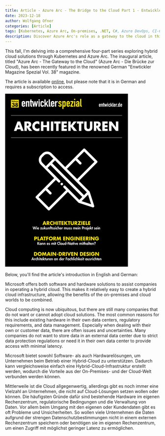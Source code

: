 ```yaml
---
title: Article - Azure Arc - The Bridge to the Cloud Part 1 - Entwickler Magazine Spezial Vol 38
date: 2023-12-18
author: Wolfgang Ofner
categories: [Article]
tags: [Kubernetes, Azure Arc, On-premises, .NET, C#, Azure DevOps, CI-CD]
description: Discover Azure Arc's role as a gateway to the cloud in this comprehensive hybrid cloud series featured in Enwtickler Magazine Spezial Vol. 38 magazine
---
```


This fall, I'm delving into a comprehensive four-part series exploring hybrid cloud solutions through Kubernetes and Azure Arc. The inaugural article, titled "Azure Arc - The Gateway to the Cloud" (Azure Arc - Die Brücke zur Cloud), has been recently featured in the renowned German "Enwtickler Magazine Spezial Vol. 38" magazine. 

The article is available <a href="https://entwickler.de/cloud/hybrid-cloud-azure-arc-001" target="_blank" rel="noopener noreferrer">online</a>, but please note that it is in German and requires a subscription to access.

<div class="col-12 col-sm-10 aligncenter">
  <a href="/assets/img/posts/2023/12/entwickler-spezial-vol-38.jpg"><img loading="lazy" src="/assets/img/posts/2023/12/entwickler-spezial-vol-38.jpg" alt="entwickler spezial vol 38" /></a>
  <p></p>
</div>

Below, you'll find the article's introduction in English and German:

Microsoft offers both software and hardware solutions to assist companies in operating a hybrid cloud. This makes it relatively easy to create a hybrid cloud infrastructure, allowing the benefits of the on-premises and cloud worlds to be combined.

Cloud computing is now ubiquitous, but there are still many companies that do not want or cannot adopt cloud solutions. The most common reasons for this include existing hardware in their own data centers, regulatory requirements, and data management. Especially when dealing with their own or customer data, there are often issues and uncertainties. Many companies do not want to store data in an external data center due to strict data protection regulations or need it in their own data center to provide access with minimal latency.

Microsoft bietet sowohl Software- als auch Hardwarelösungen, um Unternehmen beim Betrieb einer Hybrid-Cloud zu unterstützen. Dadurch kann vergleichsweise einfach eine Hybrid-Cloud-Infrastruktur erstellt werden, wodurch die Vorteile aus der On-Premises- und der Cloud-Welt verbunden werden können.

Mittlerweile ist die Cloud allgegenwertig, allerdings gibt es noch immer eine Vielzahl an Unternehmen, die nicht auf Cloud-Lösungen setzen wollen oder können. Die häufigsten Gründe dafür sind bestehende Hardware im eigenen Rechenzentrum, regulatorische Bedingungen und die Verwaltung von Daten. Vor allem beim Umgang mit den eigenen oder Kundendaten gibt es oft Probleme und Unsicherheiten. So wollen viele Unternehmen die Daten aufgrund der strengen Datenschutzbestimmungen nicht in einem externen Rechenzentrum speichern oder benötigen sie im eigenen Rechenzentrum, um einen Zugriff mit möglichst geringer Latenz zu ermöglichen.